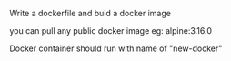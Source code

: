 Write a dockerfile and buid a docker image

you can pull any public docker image eg: alpine:3.16.0

Docker container should run with name of "new-docker"
